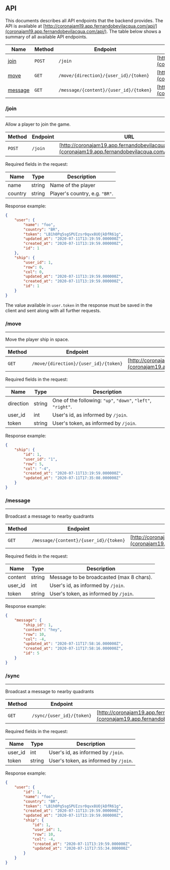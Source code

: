 ## API

This documents describes all API endpoints that the backend provides. The API is available at [http://coronajam19.app.fernandobevilacqua.com/api/](coronajam19.app.fernandobevilacqua.com/api/). The table below shows a summary of all available API endpoints.


| Name                 | Method | Endpoint | URL |
|----------------------|--------|----------|-----|
| [join](#join)        | `POST` | `/join`  | [http://coronajam19.app.fernandobevilacqua.com/api/join](coronajam19.app.fernandobevilacqua.com/api/join) |
| [move](#move)        | `GET`  | `/move/{direction}/{user_id}/{token}`  | [http://coronajam19.app.fernandobevilacqua.com/api/move/up/1/abc](coronajam19.app.fernandobevilacqua.com/api/move/up/1/abc) |
| [message](#message)  | `GET`  | `/message/{content}/{user_id}/{token}`  | [http://coronajam19.app.fernandobevilacqua.com/api/message/hi/1/abc](coronajam19.app.fernandobevilacqua.com/api/api/message/hi/1/abc) |

### /join
______

Allow a player to join the game.

| Method | Endpoint | URL |
|--------|----------|-----|
| `POST` | `/join`  | [http://coronajam19.app.fernandobevilacqua.com/api/join](coronajam19.app.fernandobevilacqua.com/api/join) |

Required fields in the request:

| Name     | Type   | Description        |
|----------|--------|--------------------|
| name     | string | Name of the player |
| country  | string | Player's country, e.g. `"BR"`. |

Response example:

```json
{
    "user": {
        "name": "foo",
        "country": "BR",
        "token": "LB1h0Pq5sgSPUIzsr0qvx8UOjkDfR61g",
        "updated_at": "2020-07-11T13:19:59.000000Z",
        "created_at": "2020-07-11T13:19:59.000000Z",
        "id": 1
    },
    "ship": {
        "user_id": 1,
        "row": 0,
        "col": 0,
        "updated_at": "2020-07-11T13:19:59.000000Z",
        "created_at": "2020-07-11T13:19:59.000000Z",
        "id": 1
    }
}
```

The value available in `user.token` in the response must be saved in the client and sent along with all further requests.

### /move
______

Move the player ship in space.

| Method | Endpoint | URL |
|--------|----------|-----|
| `GET`  | `/move/{direction}/{user_id}/{token}`  | [http://coronajam19.app.fernandobevilacqua.com/api/move/up/1/abc](coronajam19.app.fernandobevilacqua.com/api/move/up/1/abc) |

Required fields in the request:

| Name      | Type   | Description        |
|-----------|--------|--------------------|
| direction | string | One of the following: `"up"`, `"down"`, `"left"`, `"right"`. |
| user_id   | int    | User's id, as informed by `/join`.|
| token     | string | User's token, as informed by `/join`. |

Response example:

```json
{
    "ship": {
        "id": 1,
        "user_id": "1",
        "row": 5,
        "col": "-4",
        "created_at": "2020-07-11T13:19:59.000000Z",
        "updated_at": "2020-07-11T17:35:08.000000Z"
    }
}
```


### /message
______

Broadcast a message to nearby quadrants

| Method | Endpoint | URL |
|--------|----------|-----|
| `GET`  | `/message/{content}/{user_id}/{token}`  | [http://coronajam19.app.fernandobevilacqua.com/api/message/hej/1/abc](coronajam19.app.fernandobevilacqua.com/api/message/hej/1/abc) |

Required fields in the request:

| Name      | Type   | Description        |
|-----------|--------|--------------------|
| content   | string | Message to be broadcasted (max 8 chars). |
| user_id   | int    | User's id, as informed by `/join`.|
| token     | string | User's token, as informed by `/join`. |

Response example:

```json
{
    "message": {
        "ship_id": 1,
        "content": "hey",
        "row": 10,
        "col": -4,
        "updated_at": "2020-07-11T17:58:16.000000Z",
        "created_at": "2020-07-11T17:58:16.000000Z",
        "id": 5
    }
}
```

### /sync
______

Broadcast a message to nearby quadrants

| Method | Endpoint | URL |
|--------|----------|-----|
| `GET`  | `/sync/{user_id}/{token}`  | [http://coronajam19.app.fernandobevilacqua.com/api/sync/1/abc](coronajam19.app.fernandobevilacqua.com/api/sync/1/abc) |

Required fields in the request:

| Name      | Type   | Description        |
|-----------|--------|--------------------|
| user_id   | int    | User's id, as informed by `/join`.|
| token     | string | User's token, as informed by `/join`. |

Response example:

```json
{
    "user": {
        "id": 1,
        "name": "foo",
        "country": "BR",
        "token": "LB1h0Pq5sgSPUIzsr0qvx8UOjkDfR61g",
        "created_at": "2020-07-11T13:19:59.000000Z",
        "updated_at": "2020-07-11T13:19:59.000000Z",
        "ship": {
            "id": 1,
            "user_id": 1,
            "row": 10,
            "col": -4,
            "created_at": "2020-07-11T13:19:59.000000Z",
            "updated_at": "2020-07-11T17:55:34.000000Z"
        }
    }
}
```
